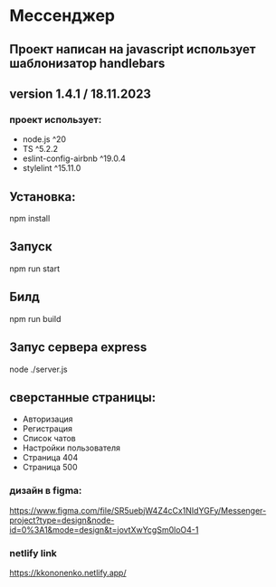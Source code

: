 # Мессенджер
## Проект написан на javascript использует шаблонизатор handlebars
## version 1.4.1 / 18.11.2023

### проект использует:
 - node.js ^20
 - TS ^5.2.2
 - eslint-config-airbnb ^19.0.4
 - stylelint ^15.11.0

## Установка:
npm install

## Запуск
npm run start

## Билд
npm run build

## Запус сервера express
node ./server.js

## сверстанные страницы:
- Авторизация
- Регистрация
- Список чатов
- Настройки пользователя
- Страница 404
- Страница 500

### дизайн в figma:
https://www.figma.com/file/SR5uebjW4Z4cCx1NIdYGFy/Messenger-project?type=design&node-id=0%3A1&mode=design&t=jovtXwYcgSm0loO4-1

### netlify link
https://kkononenko.netlify.app/
